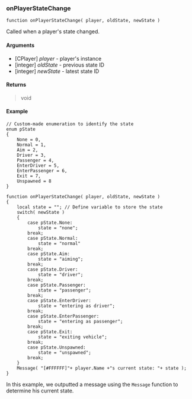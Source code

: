 ### onPlayerStateChange
```Squirrel
function onPlayerStateChange( player, oldState, newState )
```

Called when a player's state changed.

#### Arguments

- [CPlayer] *player* - player's instance
- [integer] *oldState* - previous state ID
- [integer] *newState* - latest state ID

#### Returns
> void

#### Example
```Squirrel
// Custom-made enumeration to identify the state
enum pState
{
    None = 0,
	Normal = 1,
	Aim = 2,
	Driver = 3,
	Passenger = 4,
	EnterDriver = 5,
	EnterPassenger = 6,
	Exit = 7,
    Unspawned = 8
}

function onPlayerStateChange( player, oldState, newState )
{
    local state = ""; // Define variable to store the state
    switch( newState )
    {
        case pState.None:
            state = "none";
        break;
        case pState.Normal:
            state = "normal"
        break;
        case pState.Aim:
            state = "aiming";
        break;
        case pState.Driver:
            state = "driver";
        break;
        case pState.Passenger:
            state = "passenger";
        break;
        case pState.EnterDriver:
            state = "entering as driver";
        break;
        case pState.EnterPassenger:
            state = "entering as passenger";
        break;
        case pState.Exit:
            state = "exiting vehicle";
        break;
        case pState.Unspawned:
            state = "unspawned";
        break;
    }
    Message( "[#FFFFFF]"+ player.Name +"s current state: "+ state );
}
```

In this example, we outputted a message using the `Message` function to determine his current state.
